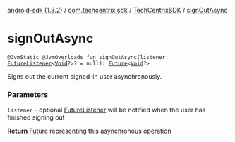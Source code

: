 [android-sdk (1.3.2)](../../index.md) / [com.techcentrix.sdk](../index.md) / [TechCentrixSDK](index.md) / [signOutAsync](./sign-out-async.md)

# signOutAsync

`@JvmStatic @JvmOverloads fun signOutAsync(listener: `[`FutureListener`](../../com.techcentrix.sdk.util/-future-listener/index.md)`<`[`Void`](https://docs.oracle.com/javase/6/docs/api/java/lang/Void.html)`?>? = null): `[`Future`](https://docs.oracle.com/javase/6/docs/api/java/util/concurrent/Future.html)`<`[`Void`](https://docs.oracle.com/javase/6/docs/api/java/lang/Void.html)`?>`

Signs out the current signed-in user asynchronously.

### Parameters

`listener` - optional [FutureListener](../../com.techcentrix.sdk.util/-future-listener/index.md) will be notified when the user has finished signing out

**Return**
[Future](https://docs.oracle.com/javase/6/docs/api/java/util/concurrent/Future.html) representing this asynchronous operation

